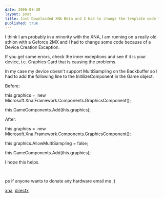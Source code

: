 ```yaml
--- 
date: 2006-08-30
layout: post
title: Just Downloaded XNA Beta and I had to change the template code to get it to work
published: true
---
```

<p>I think I am probably in a minority with the XNA, I am running on a really old athlon with a Geforce 2MX and I had to change some code because of a Device Creation Exception.</p> <p>If you get some errors, check the inner exceptions and see if it is your device, i.e. Graphics Card that is causing the problems. </p> <p>In my case my device doesn't support MultiSampling on the Backbuffer so I had to add the following line to the InitilizeComponent in the Game object.</p> <p>Before:</p> <p align="left">this.graphics =  new Microsoft.Xna.Framework.Components.GraphicsComponent(); </p> <p align="left">this.GameComponents.Add(this.graphics); </p><p align="left">After:</p> <p align="left">this.graphics =  new Microsoft.Xna.Framework.Components.GraphicsComponent(); </p> <p align="left">this.graphics.AllowMultiSampling = false;</p> <p align="left">this.GameComponents.Add(this.graphics);</p> <p align="left">I hope this helps.</p> <p> </p> <p>ps if anyone wants to donate any hardware email me ;)</p> <p><a href="http://www.kinlan.co.uk/tag/xna" rel="tag" target="_blank">xna</a>, <a href="http://www.kinlan.co.uk/tag/directx" rel="tag" target="_blank">directx</a></p><div class="blogger-post-footer"><img class="posterous_download_image" src="https://blogger.googleusercontent.com/tracker/8109338-115697257266579112?l=www.kinlan.co.uk%2Findex.html" height="1" alt="" width="1" /></div>

